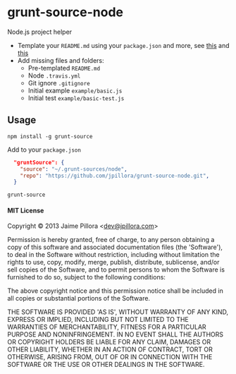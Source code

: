 # grunt-source-node

Node.js project helper

* Template your `README.md` using your `package.json` and more, see [this](https://raw.github.com/jpillora/grunt-source-node/master/defaults/README.md) and [this](https://raw.github.com/jpillora/flatify/master/README.md)
* Add missing files and folders:
  * Pre-templated `README.md`
  * Node `.travis.yml`
  * Git ignore `.gitignore`
  * Initial example `example/basic.js`
  * Initial test `example/basic-test.js`

## Usage

```
npm install -g grunt-source
```

Add to your `package.json`
``` json
  "gruntSource": {
    "source": "~/.grunt-sources/node",
    "repo": "https://github.com/jpillora/grunt-source-node.git",
  }
```

```
grunt-source
```

#### MIT License

Copyright &copy; 2013 Jaime Pillora &lt;dev@jpillora.com&gt;

Permission is hereby granted, free of charge, to any person obtaining
a copy of this software and associated documentation files (the
'Software'), to deal in the Software without restriction, including
without limitation the rights to use, copy, modify, merge, publish,
distribute, sublicense, and/or sell copies of the Software, and to
permit persons to whom the Software is furnished to do so, subject to
the following conditions:

The above copyright notice and this permission notice shall be
included in all copies or substantial portions of the Software.

THE SOFTWARE IS PROVIDED 'AS IS', WITHOUT WARRANTY OF ANY KIND,
EXPRESS OR IMPLIED, INCLUDING BUT NOT LIMITED TO THE WARRANTIES OF
MERCHANTABILITY, FITNESS FOR A PARTICULAR PURPOSE AND NONINFRINGEMENT.
IN NO EVENT SHALL THE AUTHORS OR COPYRIGHT HOLDERS BE LIABLE FOR ANY
CLAIM, DAMAGES OR OTHER LIABILITY, WHETHER IN AN ACTION OF CONTRACT,
TORT OR OTHERWISE, ARISING FROM, OUT OF OR IN CONNECTION WITH THE
SOFTWARE OR THE USE OR OTHER DEALINGS IN THE SOFTWARE.